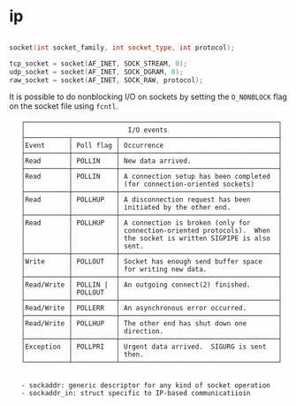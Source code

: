 # ip

```c++

socket(int socket_family, int socket_type, int protocol);

tcp_socket = socket(AF_INET, SOCK_STREAM, 0);
udp_socket = socket(AF_INET, SOCK_DGRAM, 0);
raw_socket = socket(AF_INET, SOCK_RAW, protocol);

```

It is possible to do nonblocking I/O on sockets by setting the `O_NONBLOCK` flag on the socket file using `fcntl`.

       ┌────────────────────────────────────────────────────────────────┐
       │                          I/O events                            │
       ├───────────┬───────────┬────────────────────────────────────────┤
       │Event      │ Poll flag │ Occurrence                             │
       ├───────────┼───────────┼────────────────────────────────────────┤
       │Read       │ POLLIN    │ New data arrived.                      │
       ├───────────┼───────────┼────────────────────────────────────────┤
       │Read       │ POLLIN    │ A connection setup has been completed  │
       │           │           │ (for connection-oriented sockets)      │
       ├───────────┼───────────┼────────────────────────────────────────┤
       │Read       │ POLLHUP   │ A disconnection request has been       │
       │           │           │ initiated by the other end.            │
       ├───────────┼───────────┼────────────────────────────────────────┤
       │Read       │ POLLHUP   │ A connection is broken (only for       │
       │           │           │ connection-oriented protocols).  When  │
       │           │           │ the socket is written SIGPIPE is also  │
       │           │           │ sent.                                  │
       ├───────────┼───────────┼────────────────────────────────────────┤
       │Write      │ POLLOUT   │ Socket has enough send buffer space    │
       │           │           │ for writing new data.                  │
       ├───────────┼───────────┼────────────────────────────────────────┤
       │Read/Write │ POLLIN |  │ An outgoing connect(2) finished.       │
       │           │ POLLOUT   │                                        │
       ├───────────┼───────────┼────────────────────────────────────────┤
       │Read/Write │ POLLERR   │ An asynchronous error occurred.        │
       ├───────────┼───────────┼────────────────────────────────────────┤
       │Read/Write │ POLLHUP   │ The other end has shut down one        │
       │           │           │ direction.                             │
       ├───────────┼───────────┼────────────────────────────────────────┤
       │Exception  │ POLLPRI   │ Urgent data arrived.  SIGURG is sent   │
       │           │           │ then.                                  │
       └───────────┴───────────┴────────────────────────────────────────┘


       - sockaddr: generic descriptor for any kind of socket operation
       - sockaddr_in: struct specific to IP-based communicatiioin